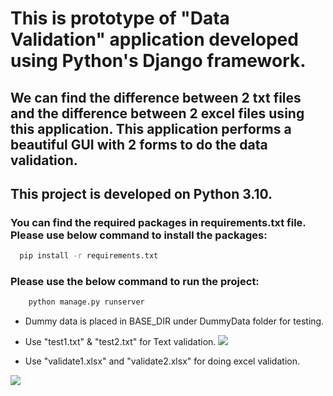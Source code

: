 # This is prototype of "Data Validation" application developed using Python's Django framework.

## We can find the difference between 2 txt files and the difference between 2 excel files using this application. This application performs a beautiful GUI with 2 forms to do the data validation.

## This project is developed on Python 3.10.

### You can find the required packages in requirements.txt file. Please use below command to install the packages:
```bash
  pip install -r requirements.txt
```


### Please use the below command to run the project:
```bash 
    python manage.py runserver
```

* Dummy data is placed in BASE_DIR under DummyData folder for testing.
* Use "test1.txt" & "test2.txt" for Text validation.
  ![](2022-10-28-18-37-08.png)

* Use "validate1.xlsx" and "validate2.xlsx" for doing excel validation.

![](2022-10-28-18-42-26.png)
